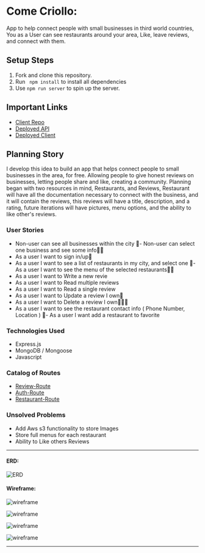 # Come Criollo:

App to help connect people with small businesses in third world countries, You as a User can see restaurants around your area, Like, leave reviews, and connect with them.


## Setup Steps

1. Fork and clone this repository.
2. Run ` npm install` to install all dependencies
3. Use `npm run server` to spin up the server.

## Important Links

- [Client Repo](https://github.com/Frankazo/come-criollo-client)
- [Deployed API](https://still-refuge-15449.herokuapp.com/)
- [Deployed Client](https://frankazo.github.io/come-criollo-client/)

## Planning Story

I develop this idea to build an app that helps connect people to small businesses in the area, for free. Allowing people to give honest reviews on businesses, letting people share and like, creating a community.
Planning began with two resources in mind, Restaurants, and Reviews, Restaurant will have all the documentation necessary to connect with the business, and it will contain the reviews, this reviews will have a title, description, and a rating, future iterations will have pictures, menu options, and the ability to like other's reviews.

### User Stories

- Non-user can see all businesses within the city
- Non-user can select one business and see some info
- As a user I want to sign in/up
- As a user I want to see a list of restaurants in my city, and select one
- As a user I want to see the menu of the selected restaurants
- As a user I want to Write a new revie
- As a user I want to Read multiple reviews
- As a user I want to Read a single review
- As a user I want to Update a review I own
- As a user I want to Delete a review I own
- As a user I want to see the restaurant contact info ( Phone Number, Location )
- As a user I want add a restaurant to favorite


### Technologies Used

- Express.js
- MongoDB / Mongoose
- Javascript

### Catalog of Routes

- [Review-Route](./Review-README.md)
- [Auth-Route](./Auth-README.md)
- [Restaurant-Route](./Restaurant-README.md)

### Unsolved Problems

- Add Aws s3 functionality to store Images
- Store full menus for each restaurant
- Ability to Like others Reviews

---

#### ERD:
![ERD](https://i.imgur.com/lLC7dh5.png)

#### Wireframe:
![wireframe](https://i.imgur.com/zNfgpgs.png)

![wireframe](https://i.imgur.com/m83QiEJ.png)

![wireframe](https://i.imgur.com/KGcetdx.png)

![wireframe](https://i.imgur.com/hONTvEb.png)

---
